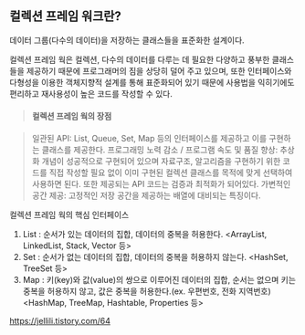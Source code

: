 ## 컬렉션 프레임 워크란?

데이터 그룹(다수의 데이터)을 저장하는 클래스들을 표준화한 설계이다. 

컬렉션 프레임 웍은 컬렉션, 다수의 데이터를 다루는 데 필요한 다양하고 풍부한 클래스들을 제공하기 때문에 
프로그래머의 짐을 상당히 덜어 주고 있으며, 또한 인터페이스와 다형성을 이용한 객체지향적 설계를 통해
표준화되어 있기 때문에 사용법을 익히기에도 편리하고 재사용성이 높은 코드를 작성할 수 있다.

>#### 컬렉션 프레임 웍의 장점

> 일관된 API: List, Queue, Set, Map 등의 인터페이스를 제공하고 이를 구현하는 클래스를 제공한다.
> 프로그래밍 노력 감소 / 프로그램 속도 및 품질 향상: 추상화 개념이 성공적으로 구현되어 있으며 자료구조, 알고리즘을 구현하기 위한 
코드를 직접 작성할 필요 없이 이미 구현된 컬렉션 클래스를 목적에 맞게 선택하여 사용하면 된다. 또한 제공되는 API 코드는 검증과 최적화가 되어있다.
> 가변적인 공간 제공: 고정적인 저장 공간을 제공하는 배열에 대비되는 특징이다.

컬렉션 프레임 웍의 핵심 인터페이스
1. List : 순서가 있는 데이터의 집합, 데이터의 중복을 허용한다. <ArrayList, LinkedList, Stack, Vector 등>
2. Set : 순서가 없는 데이터의 집합, 데이터의 중복을 허용하지 않는다. <HashSet, TreeSet 등>
3. Map : 키(key)와 값(value)의 쌍으로 이루어진 데이터의 집합, 순서는 없으며 키는 중복을 허용하지 않고, 값은 중복을 허용한다.(ex. 우편번호, 전화 지역번호)
<HashMap, TreeMap, Hashtable, Properties 등>


https://jellili.tistory.com/64